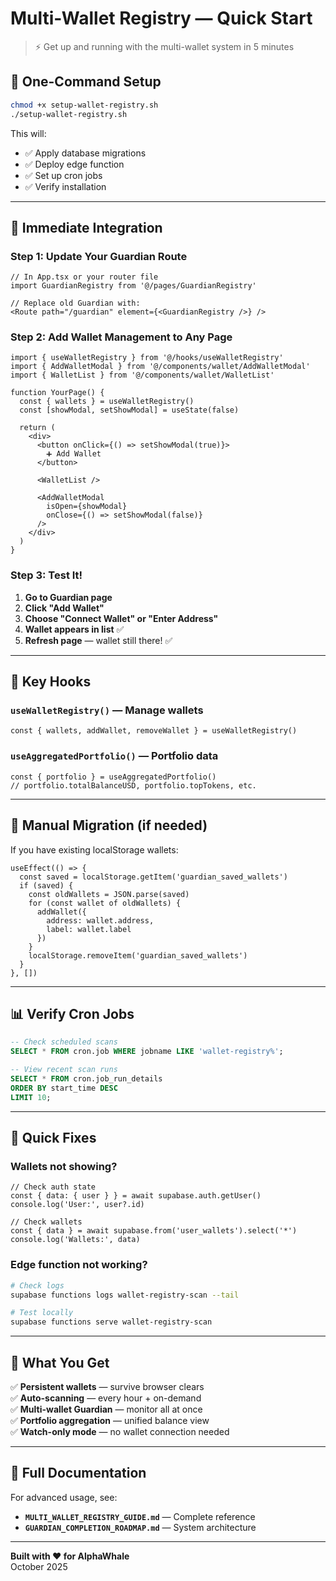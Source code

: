 # Multi-Wallet Registry — Quick Start

> ⚡ Get up and running with the multi-wallet system in 5 minutes

## 🚀 One-Command Setup

```bash
chmod +x setup-wallet-registry.sh
./setup-wallet-registry.sh
```

This will:
- ✅ Apply database migrations
- ✅ Deploy edge function
- ✅ Set up cron jobs
- ✅ Verify installation

---

## 🎯 Immediate Integration

### Step 1: Update Your Guardian Route

```tsx
// In App.tsx or your router file
import GuardianRegistry from '@/pages/GuardianRegistry'

// Replace old Guardian with:
<Route path="/guardian" element={<GuardianRegistry />} />
```

### Step 2: Add Wallet Management to Any Page

```tsx
import { useWalletRegistry } from '@/hooks/useWalletRegistry'
import { AddWalletModal } from '@/components/wallet/AddWalletModal'
import { WalletList } from '@/components/wallet/WalletList'

function YourPage() {
  const { wallets } = useWalletRegistry()
  const [showModal, setShowModal] = useState(false)

  return (
    <div>
      <button onClick={() => setShowModal(true)}>
        ➕ Add Wallet
      </button>
      
      <WalletList />
      
      <AddWalletModal 
        isOpen={showModal} 
        onClose={() => setShowModal(false)} 
      />
    </div>
  )
}
```

### Step 3: Test It!

1. **Go to Guardian page**
2. **Click "Add Wallet"**
3. **Choose "Connect Wallet" or "Enter Address"**
4. **Wallet appears in list** ✅
5. **Refresh page** — wallet still there! ✅

---

## 🧩 Key Hooks

### `useWalletRegistry()` — Manage wallets
```tsx
const { wallets, addWallet, removeWallet } = useWalletRegistry()
```

### `useAggregatedPortfolio()` — Portfolio data
```tsx
const { portfolio } = useAggregatedPortfolio()
// portfolio.totalBalanceUSD, portfolio.topTokens, etc.
```

---

## 🔧 Manual Migration (if needed)

If you have existing localStorage wallets:

```tsx
useEffect(() => {
  const saved = localStorage.getItem('guardian_saved_wallets')
  if (saved) {
    const oldWallets = JSON.parse(saved)
    for (const wallet of oldWallets) {
      addWallet({ 
        address: wallet.address, 
        label: wallet.label 
      })
    }
    localStorage.removeItem('guardian_saved_wallets')
  }
}, [])
```

---

## 📊 Verify Cron Jobs

```sql
-- Check scheduled scans
SELECT * FROM cron.job WHERE jobname LIKE 'wallet-registry%';

-- View recent scan runs
SELECT * FROM cron.job_run_details 
ORDER BY start_time DESC 
LIMIT 10;
```

---

## 🐛 Quick Fixes

### Wallets not showing?
```tsx
// Check auth state
const { data: { user } } = await supabase.auth.getUser()
console.log('User:', user?.id)

// Check wallets
const { data } = await supabase.from('user_wallets').select('*')
console.log('Wallets:', data)
```

### Edge function not working?
```bash
# Check logs
supabase functions logs wallet-registry-scan --tail

# Test locally
supabase functions serve wallet-registry-scan
```

---

## 🎉 What You Get

✅ **Persistent wallets** — survive browser clears  
✅ **Auto-scanning** — every hour + on-demand  
✅ **Multi-wallet Guardian** — monitor all at once  
✅ **Portfolio aggregation** — unified balance view  
✅ **Watch-only mode** — no wallet connection needed  

---

## 📖 Full Documentation

For advanced usage, see:
- **`MULTI_WALLET_REGISTRY_GUIDE.md`** — Complete reference
- **`GUARDIAN_COMPLETION_ROADMAP.md`** — System architecture

---

**Built with ❤️ for AlphaWhale**  
October 2025



